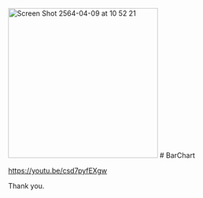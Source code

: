 <img width="304" alt="Screen Shot 2564-04-09 at 10 52 21" src="https://user-images.githubusercontent.com/3993516/114125991-bedc2100-9921-11eb-8963-a9d92f5a5cbb.png">
# BarChart

https://youtu.be/csd7pyfEXgw

Thank you.
